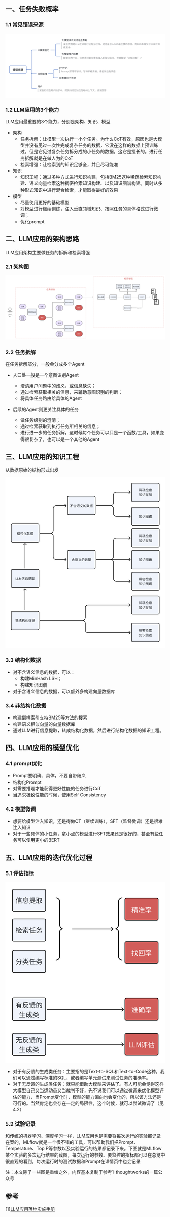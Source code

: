 ## 一、任务失败概率

### 1.1 常见错误来源

![alt text](assest/LLM应用落地指南/11.png)

### 1.2 LLM应用的3个能力

LLM应用最重要的3个能力，分别是架构、知识、模型
- 架构
  - 任务拆解：让模型一次执行一小个任务。为什么CoT有效，原因也是大模型并没有见过一次性完成复杂任务的数据，它没在这样的数据上预训练过，但是它见过复杂任务拆分成的小任务的数据，这它是擅长的。进行任务拆解就是在做人为的CoT
  - 检索增强：让检索到的知识足够全，并且尽可能准
- 知识
  - 知识工程：通过多种方式进行知识构建，包括BM25这种稀疏检索知识构建、语义向量检索这种稠密检索知识构建、以及知识图谱构建。同时从多种形式知识中进行混合检索，才能取得最好的效果
- 模型
  - 尽量使用更好的基础模型
  - 对模型进行继续训练，注入垂直领域知识、按照任务的具体格式进行微调；
  - 优化prompt

## 二、LLM应用的架构思路

LLM应用架构主要做任务的拆解和检索增强

### 2.1 架构图

![alt text](assest/LLM应用落地指南/12.png)

### 2.2 任务拆解

在任务拆解部分，一般会分成多个Agent

- 入口处一般是一个意图识别Agent
  - 澄清用户问题中的歧义，或信息缺失；
  - 通过检索获取相关的信息，来辅助意图识别的判断；
  - 将具体任务路由给具体的Agent

- 后续的Agent则更关注具体的任务
  - 做任务级别的澄清；
  - 通过检索获取到执行任务所相关的信息；
  - 进行进一步的任务拆解，这时候每个任务可以只是一个函数/工具，如果变得很复杂了，也可以是一个其他的Agent

## 三、LLM应用的知识工程

从数据原始的结构形式出发

![alt text](assest/LLM应用落地指南/13.png)

### 3.3 结构化数据

- 对不含语义信息的数据，可以：
  - 构建MinHash LSH；
  - 构建知识图谱
- 对于含语义信息的数据，可以额外多构建向量数据库

### 3.4 非结构化数据

- 构建倒排索引支持BM25等方法的搜索
- 构建语义相似向量的向量数据库
- 通过LLM进行信息提取，转成结构化数据，然后进行结构化数据的知识工程。

## 四、LLM应用的模型优化

### 4.1 prompt优化

- Prompt要明确、具体，不要自带歧义
- 结构化Prompt
- 对需要推理才能获得更好性能的任务进行CoT
- 当追求极致性能的时候，使用Self Consistency

### 4.2 模型微调

- 想要给模型注入知识，还是得做CT（继续训练），SFT（监督微调）还是很难注入知识
- 对于一些具体的小任务，拿小点的模型进行SFT效果还是很好的，甚至有些任务可以使用更小的BERT

## 五、LLM应用的迭代优化过程

### 5.1 评估指标

![alt text](assest/LLM应用落地指南/14.png)

- 对于有反馈的生成类任务：主要指的是Text-to-SQL和Text-to-Code这种，我们可以通过编写标准的SQL，或者编写单元测试来测试任务的准确率。
- 对于无反馈的生成类任务：就只能借助大模型来评估了。有人可能会觉得这样大模型自己又当运动员又当裁判不好，先不说我们可以通过微调来优化模型评估的能力，当Prompt变化时，模型的能力偏向也会变化的，所以该方法还是可行的。当然肯定也会存在一定的局限性，这个时候，就可以尝试微调了（见4.2）

### 5.2 试验记录
和传统的机器学习、深度学习一样，LLM应用也是需要将每次运行的实验都记录在案的，MLflow就是一个很不错的工具，可以帮助我们把Prompt、Temperature、Top P等参数以及实验运行的结果都记录下来。下图就是MLflow某个实验的多次运行结果的截图，每次运行的参数、要监控的指标都可以在总览中很直观的看到，每次运行时的测试数据和Prompt在详情页中也会记录


注：本文除了一些图是重绘之外，内容基本复制于参考1-thoughtworks的一篇公众号

## 参考

[1][LLM应用落地实施手册](https://mp.weixin.qq.com/s/t-uYwd9NOxJIAIMAYWEqhg)
